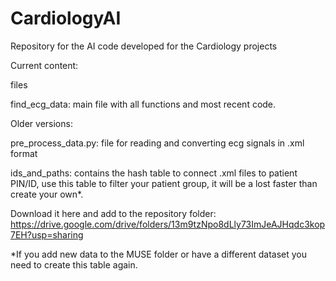 # CardiologyAI
Repository for the AI code developed for the Cardiology projects

Current content:

files

find_ecg_data: main file with all functions and most recent code.

Older versions:

pre_process_data.py: file for reading and converting ecg signals in .xml format

ids_and_paths: contains the hash table to connect .xml files to patient PIN/ID, use this table to filter your patient group, it will be a lost faster than create your own*.

Download it here and add to the repository folder:
https://drive.google.com/drive/folders/13m9tzNpo8dLly73ImJeAJHqdc3kop7EH?usp=sharing

*If you add new data to the MUSE folder or have a different dataset you need to create this table again.

